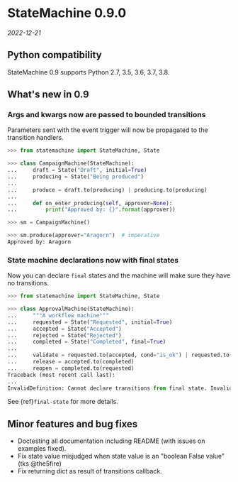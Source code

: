# StateMachine 0.9.0

*2022-12-21*

## Python compatibility

StateMachine 0.9 supports Python 2.7, 3.5, 3.6, 3.7, 3.8.

## What's new in 0.9

### Args and kwargs now are passed to bounded transitions

Parameters sent with the event trigger will now be propagated to the transition handlers.

```py
>>> from statemachine import StateMachine, State

>>> class CampaignMachine(StateMachine):
...     draft = State("Draft", initial=True)
...     producing = State("Being produced")
...
...     produce = draft.to(producing) | producing.to(producing)
...
...     def on_enter_producing(self, approver=None):
...         print("Approved by: {}".format(approver))

>>> sm = CampaignMachine()

>>> sm.produce(approver="Aragorn")  # imperative
Approved by: Aragorn

```


### State machine declarations now with final states


Now you can declare `final` states and the machine will make sure they have no transitions.

```py
>>> from statemachine import StateMachine, State

>>> class ApprovalMachine(StateMachine):
...     """A workflow machine"""
...     requested = State("Requested", initial=True)
...     accepted = State("Accepted")
...     rejected = State("Rejected")
...     completed = State("Completed", final=True)
...
...     validate = requested.to(accepted, cond="is_ok") | requested.to(rejected)
...     release = accepted.to(completed)
...     reopen = completed.to(requested)
Traceback (most recent call last):
...
InvalidDefinition: Cannot declare transitions from final state. Invalid state(s): ['completed']

```

See {ref}`final-state` for more details.

## Minor features and bug fixes

- Doctesting all documentation including README (with issues on examples fixed).
- Fix state value misjudged when state value is an "boolean False value" (tks @the5fire)
- Fix returning dict as result of transitions callback.
